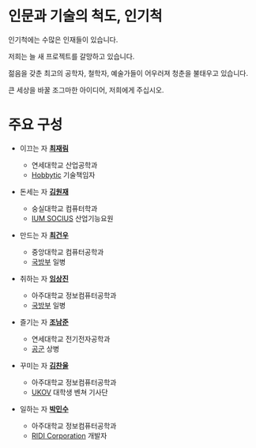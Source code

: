 # 인문과 기술의 척도, 인기척

인기척에는 수많은 인재들이 있습니다.

저희는 늘 새 프로젝트를 갈망하고 있습니다.

젊음을 갖춘 최고의 공학자, 철학자, 예술가들이 어우러져 청춘을 불태우고 있습니다.

큰 세상을 바꿀 조그마한 아이디어, 저희에게 주십시오.

# 주요 구성

- 이끄는 자 **[최재림](http://github.com/jrim)**
  - 연세대학교 산업공학과
  - [Hobbytic](http://hobbytic.com) 기술책임자

- 돈세는 자 **[김원재](http://github.com/akkiros)**
  - 숭실대학교 컴퓨터학과
  - [IUM SOCIUS](http://www.i-um.com) 산업기능요원

- 만드는 자 **[최건우](http://github.com/hardtack)**
  - 중앙대학교 컴퓨터공학과
  - [국방부](http://www.mnd.go.kr) 일병

- 취하는 자 **[임상진](http://github.com/limsangjin12)**
  - 아주대학교 정보컴퓨터공학과
  - [국방부](http://www.mnd.go.kr) 일병

- 즐기는 자 **[조남준](http://github.com/blueless)**
  - 연세대학교 전기전자공학과
  - [공군](http://www.airforce.mil.kr) 상병

- 꾸미는 자 **[김찬울](mailto://spektrum@spektrum.kr)**
  - 아주대학교 정보컴퓨터공학과
  - [UKOV](http://ukov.kr) 대학생 벤쳐 기사단

- 일하는 자 **[박민수](http://github.com/minsoopark)**
  - 아주대학교 정보컴퓨터공학과
  - [RIDI Corporation](http://www.ridicorp.com) 개발자
